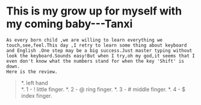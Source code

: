 # This is my grow up for myself with my coming baby---Tanxi

    As every born child ,we are willing to learn everything we touch,see,feel.This day ,I retry to learn some thing about keyboard and English .One step may be a big success.Just master typing without look the keyboard.Sounds easy!But when I try,oh my god,it seems that I even don't know what the numbers stand for when the key 'Shift' is down.
    Here is the review.
> *.  left hand    
*.    1 - ! little finger.
*.    2 - @ ring finger.
*.    3 - # middle finger.
*.    4 - $ index finger.
